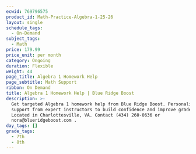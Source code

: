 ```yaml
---
ecwid: 769796575
product_id: Math-Practice-Algebra-1-25-26
layout: single
schedule_tags:
  - On-Demand
subject_tags:
  - Math
price: 179.99
price_unit: per month
category: Ongoing
duration: Flexible
weight: 44
page_title: Algebra 1 Homework Help
page_subtitle: Math Support
ribbon: On Demand
title: Algebra 1 Homework Help | Blue Ridge Boost
description: >-
  Get targeted Algebra 1 homework help from Blue Ridge Boost. Personalized math
  support from expert instructors to build confidence and improve grades.
  Located in Charlottesville, VA. Contact (434) 260-0636 or
  nora@blueridgeboost.com .
day_tags: []
grade_tags:
  - 7th
  - 8th
---
```


